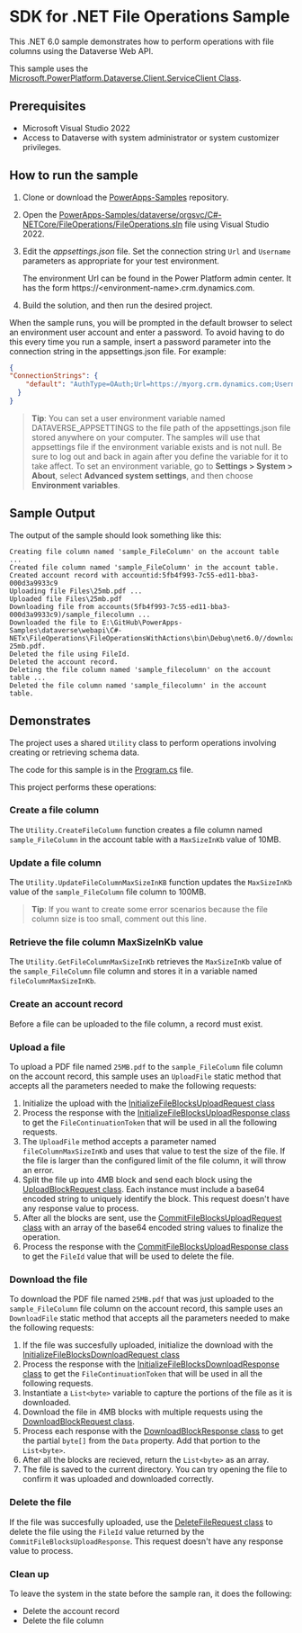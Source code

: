 ﻿# SDK for .NET File Operations Sample

This .NET 6.0 sample demonstrates how to perform operations with file columns using the Dataverse Web API.

This sample uses the [Microsoft.PowerPlatform.Dataverse.Client.ServiceClient Class](https://learn.microsoft.com/dotnet/api/microsoft.powerplatform.dataverse.client.serviceclient).

## Prerequisites

- Microsoft Visual Studio 2022
- Access to Dataverse with system administrator or system customizer privileges.

## How to run the sample

1. Clone or download the [PowerApps-Samples](https://github.com/microsoft/PowerApps-Samples) repository.
1. Open the [PowerApps-Samples/dataverse/orgsvc/C#-NETCore/FileOperations/FileOperations.sln](FileOperations.sln) file using Visual Studio 2022.
1. Edit the *appsettings.json* file. Set the connection string `Url` and `Username` parameters as appropriate for your test environment.

   The environment Url can be found in the Power Platform admin center. It has the form https://\<environment-name>.crm.dynamics.com.

1. Build the solution, and then run the desired project.

When the sample runs, you will be prompted in the default browser to select an environment user account and enter a password. To avoid having to do this every time you run a sample, insert a password parameter into the connection string in the appsettings.json file. For example:

```json
{
"ConnectionStrings": {
    "default": "AuthType=OAuth;Url=https://myorg.crm.dynamics.com;Username=someone@myorg.onmicrosoft.com;Password=mypassword;RedirectUri=http://localhost;AppId=51f81489-12ee-4a9e-aaae-a2591f45987d;LoginPrompt=Auto"
  }
}
```

>**Tip**: You can set a user environment variable named DATAVERSE_APPSETTINGS to the file path of the appsettings.json file stored anywhere on your computer. The samples will use that appsettings file if the environment variable exists and is not null. Be sure to log out and back in again after you define the variable for it to take affect. To set an environment variable, go to **Settings > System > About**, select **Advanced system settings**, and then choose **Environment variables**.

## Sample Output

The output of the sample should look something like this:

```
Creating file column named 'sample_FileColumn' on the account table ...
Created file column named 'sample_FileColumn' in the account table.
Created account record with accountid:5fb4f993-7c55-ed11-bba3-000d3a9933c9
Uploading file Files\25mb.pdf ...
Uploaded file Files\25mb.pdf
Downloading file from accounts(5fb4f993-7c55-ed11-bba3-000d3a9933c9)/sample_filecolumn ...
Downloaded the file to E:\GitHub\PowerApps-Samples\dataverse\webapi\C#-NETx\FileOperations\FileOperationsWithActions\bin\Debug\net6.0//downloaded-25mb.pdf.
Deleted the file using FileId.
Deleted the account record.
Deleting the file column named 'sample_filecolumn' on the account table ...
Deleted the file column named 'sample_filecolumn' in the account table.
```

## Demonstrates

The project uses a shared `Utility` class to perform operations involving creating or retrieving schema data.

The code for this sample is in the [Program.cs](Program.cs) file.

This project performs these operations:

### Create a file column

The `Utility.CreateFileColumn` function creates a file column named `sample_FileColumn` in the account table with a `MaxSizeInKb` value of 10MB.

### Update a file column

The `Utility.UpdateFileColumnMaxSizeInKB` function updates the `MaxSizeInKb` value of the `sample_FileColumn` file column to 100MB.

> **Tip**: If you want to create some error scenarios because the file column size is too small, comment out this line.

### Retrieve the file column MaxSizeInKb value

The `Utility.GetFileColumnMaxSizeInKb` retrieves the `MaxSizeInKb` value of the `sample_FileColumn` file column and stores it in a variable named `fileColumnMaxSizeInKb`.

### Create an account record

Before a file can be uploaded to the file column, a record must exist.

### Upload a file

To upload a PDF file named `25MB.pdf` to the `sample_FileColumn` file column on the account record, this sample uses an `UploadFile` static method that accepts all the parameters needed to make the following requests:

1. Initialize the upload with the [InitializeFileBlocksUploadRequest class](https://learn.microsoft.com/dotnet/api/microsoft.crm.sdk.messages.initializefileblocksuploadrequest)
1. Process the response with the [InitializeFileBlocksUploadResponse class](https://learn.microsoft.com/dotnet/api/microsoft.crm.sdk.messages.initializefileblocksuploadresponse) to get the `FileContinuationToken` that will be used in all the following requests.
1. The `UploadFile` method accepts a parameter named `fileColumnMaxSizeInKb` and uses that value to test the size of the file. If the file is larger than the configured limit of the file column, it will throw an error.
1. Split the file up into 4MB block and send each block using the [UploadBlockRequest class](https://learn.microsoft.com/dotnet/api/microsoft.crm.sdk.messages.uploadblockrequest). Each instance must include a base64 encoded string to uniquely identify the block. This request doesn't have any response value to process.
1. After all the blocks are sent, use the [CommitFileBlocksUploadRequest class](https://learn.microsoft.com/dotnet/api/microsoft.crm.sdk.messages.CommitFileBlocksUploadRequest) with an array of the base64 encoded string values to finalize the operation.
1. Process the response with the [CommitFileBlocksUploadResponse class](https://learn.microsoft.com/dotnet/api/microsoft.crm.sdk.messages.CommitFileBlocksUploadResponse) to get the `FileId` value that will be used to delete the file.



### Download the file

To download the PDF file named `25MB.pdf` that was just uploaded to the `sample_FileColumn` file column on the account record, this sample uses an `DownloadFile` static method that accepts all the parameters needed to make the following requests:

1. If the file was succesfully uploaded, initialize the download with the [InitializeFileBlocksDownloadRequest class](https://learn.microsoft.com/dotnet/api/microsoft.crm.sdk.messages.InitializeFileBlocksDownloadRequest)
1. Process the response with the [InitializeFileBlocksDownloadResponse class](https://learn.microsoft.com/dotnet/api/microsoft.crm.sdk.messages.InitializeFileBlocksDownloadResponse) to get the `FileContinuationToken` that will be used in all the following requests.
1. Instantiate a `List<byte>` variable to capture the portions of the file as it is downloaded.
1. Download the file in 4MB blocks with multiple requests using the [DownloadBlockRequest class](https://learn.microsoft.com/dotnet/api/microsoft.crm.sdk.messages.DownloadBlockRequest).
1. Process each response with the [DownloadBlockResponse class](https://learn.microsoft.com/dotnet/api/microsoft.crm.sdk.messages.DownloadBlockResponse) to get the partial `byte[]` from the `Data` property. Add that portion to the `List<byte>`.
1. After all the blocks are recieved, return the `List<byte>` as an array.
1. The file is saved to the current directory. You can try opening the file to confirm it was uploaded and downloaded correctly.

### Delete the file

If the file was succesfully uploaded, use the [DeleteFileRequest class](https://learn.microsoft.com/dotnet/api/microsoft.crm.sdk.messages.DeleteFileRequest) to delete the file using the `FileId` value returned by the `CommitFileBlocksUploadResponse`. This request doesn't have any response value to process.

### Clean up

To leave the system in the state before the sample ran, it does the following:

- Delete the account record
- Delete the file column